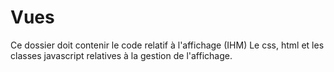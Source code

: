 # Vues

Ce dossier doit contenir le code relatif à l'affichage (IHM)
Le css, html et les classes javascript relatives à la gestion de l'affichage.